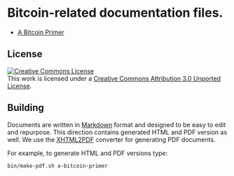 # Bitcoin-related documentation files.

- [A Bitcoin Primer](https://github.com/coinlab/bitcoin-docs/blob/master/a-bitcoin-primer.md)

## License

<a rel="license" href="http://creativecommons.org/licenses/by/3.0/"><img alt="Creative Commons License" style="border-width:0" src="http://i.creativecommons.org/l/by/3.0/88x31.png" /></a><br />This work is licensed under a <a rel="license" href="http://creativecommons.org/licenses/by/3.0/">Creative Commons Attribution 3.0 Unported License</a>.

## Building

Documents are written in [Markdown] format and designed to be easy to edit and repurpose. This
direction contains generated HTML and PDF version as well. We use the [XHTML2PDF] converter for
generating PDF documents.

For example, to generate HTML and PDF versions type:

    bin/make-pdf.sh a-bitcoin-primer

  [Markdown]: http://daringfireball.net/projects/markdown/ "Markdown"
  [XHTML2PDF]: https://github.com/chrisglass/xhtml2pdf "HTML/CSS to PDF converter - Python"

